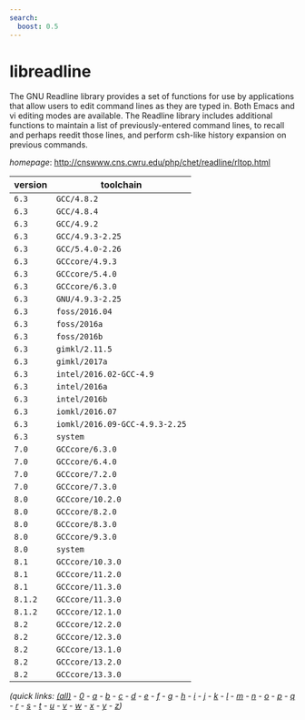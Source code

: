```yaml
---
search:
  boost: 0.5
---
```

# libreadline

The GNU Readline library provides a set of functions for use by applications that  allow users to edit command lines as they are typed in. Both Emacs and vi editing modes are available.  The Readline library includes additional functions to maintain a list of previously-entered command lines,  to recall and perhaps reedit those lines, and perform csh-like history expansion on previous commands.

*homepage*: <http://cnswww.cns.cwru.edu/php/chet/readline/rltop.html>

version | toolchain
--------|----------
``6.3`` | ``GCC/4.8.2``
``6.3`` | ``GCC/4.8.4``
``6.3`` | ``GCC/4.9.2``
``6.3`` | ``GCC/4.9.3-2.25``
``6.3`` | ``GCC/5.4.0-2.26``
``6.3`` | ``GCCcore/4.9.3``
``6.3`` | ``GCCcore/5.4.0``
``6.3`` | ``GCCcore/6.3.0``
``6.3`` | ``GNU/4.9.3-2.25``
``6.3`` | ``foss/2016.04``
``6.3`` | ``foss/2016a``
``6.3`` | ``foss/2016b``
``6.3`` | ``gimkl/2.11.5``
``6.3`` | ``gimkl/2017a``
``6.3`` | ``intel/2016.02-GCC-4.9``
``6.3`` | ``intel/2016a``
``6.3`` | ``intel/2016b``
``6.3`` | ``iomkl/2016.07``
``6.3`` | ``iomkl/2016.09-GCC-4.9.3-2.25``
``6.3`` | ``system``
``7.0`` | ``GCCcore/6.3.0``
``7.0`` | ``GCCcore/6.4.0``
``7.0`` | ``GCCcore/7.2.0``
``7.0`` | ``GCCcore/7.3.0``
``8.0`` | ``GCCcore/10.2.0``
``8.0`` | ``GCCcore/8.2.0``
``8.0`` | ``GCCcore/8.3.0``
``8.0`` | ``GCCcore/9.3.0``
``8.0`` | ``system``
``8.1`` | ``GCCcore/10.3.0``
``8.1`` | ``GCCcore/11.2.0``
``8.1`` | ``GCCcore/11.3.0``
``8.1.2`` | ``GCCcore/11.3.0``
``8.1.2`` | ``GCCcore/12.1.0``
``8.2`` | ``GCCcore/12.2.0``
``8.2`` | ``GCCcore/12.3.0``
``8.2`` | ``GCCcore/13.1.0``
``8.2`` | ``GCCcore/13.2.0``
``8.2`` | ``GCCcore/13.3.0``


*(quick links: [(all)](../index.md) - [0](../0/index.md) - [a](../a/index.md) - [b](../b/index.md) - [c](../c/index.md) - [d](../d/index.md) - [e](../e/index.md) - [f](../f/index.md) - [g](../g/index.md) - [h](../h/index.md) - [i](../i/index.md) - [j](../j/index.md) - [k](../k/index.md) - [l](../l/index.md) - [m](../m/index.md) - [n](../n/index.md) - [o](../o/index.md) - [p](../p/index.md) - [q](../q/index.md) - [r](../r/index.md) - [s](../s/index.md) - [t](../t/index.md) - [u](../u/index.md) - [v](../v/index.md) - [w](../w/index.md) - [x](../x/index.md) - [y](../y/index.md) - [z](../z/index.md))*

